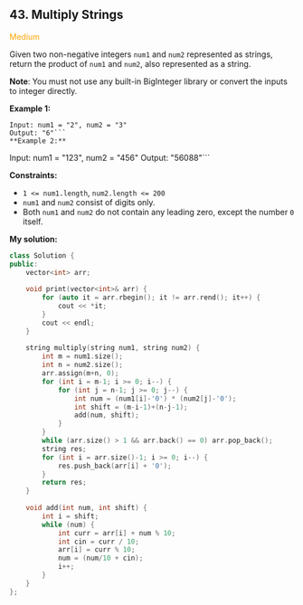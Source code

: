 ## 43. Multiply Strings
<span style="color:orange">Medium</span>

Given two non-negative integers `num1` and `num2` represented as strings, return the product of `num1` and `num2`, also represented as a string.

**Note**: You must not use any built-in BigInteger library or convert the inputs to integer directly.

**Example 1:**
```
Input: num1 = "2", num2 = "3"
Output: "6"```
**Example 2:**
```
Input: num1 = "123", num2 = "456"
Output: "56088"```

**Constraints:**

+ `1 <= num1.length`, `num2.length <= 200`
+ `num1` and `num2` consist of digits only.
+ Both `num1` and `num2` do not contain any leading zero, except the number `0` itself.

**My solution:**
```cpp
class Solution {
public:
    vector<int> arr;
    
    void print(vector<int>& arr) {
        for (auto it = arr.rbegin(); it != arr.rend(); it++) {
            cout << *it;
        }
        cout << endl;
    }
    
    string multiply(string num1, string num2) {
        int m = num1.size();
        int n = num2.size();
        arr.assign(m+n, 0);
        for (int i = m-1; i >= 0; i--) {
            for (int j = n-1; j >= 0; j--) {
                int num = (num1[i]-'0') * (num2[j]-'0');
                int shift = (m-i-1)+(n-j-1);
                add(num, shift);
            }
        }
        while (arr.size() > 1 && arr.back() == 0) arr.pop_back();
        string res;
        for (int i = arr.size()-1; i >= 0; i--) {
            res.push_back(arr[i] + '0');
        }
        return res;
    }
    
    void add(int num, int shift) {
        int i = shift;
        while (num) {
            int curr = arr[i] + num % 10;
            int cin = curr / 10;
            arr[i] = curr % 10;
            num = (num/10 + cin);
            i++;
        }
    }
};
```